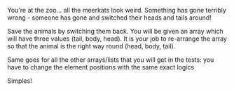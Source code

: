 You're at the zoo... all the meerkats look weird. Something has gone terribly wrong - someone has gone and switched their heads and tails around!

Save the animals by switching them back. You will be given an array which will have three values (tail, body, head). It is your job to re-arrange the array so that the animal is the right way round (head, body, tail).


Same goes for all the other arrays/lists that you will get in the tests: you have to change the element positions with the same exact logics

Simples!

